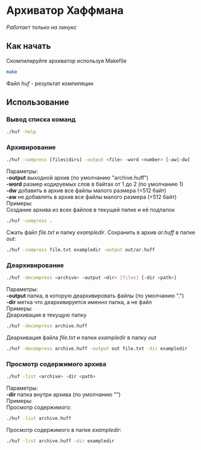 # Архиватор Хаффмана
*Работает только на линукс*
## Как начать
Скомпилируйте архиватор используя Makefile
```sh
make
```
Файл *huf* - результат компиляции

## Использование
### Вывод списка команд
```sh
./huf -help
```
### Архивирование
```sh
./huf -compress [files|dirs] -output <file> -word <number> [-aw|-dw]
```
Параметры: \
**-output** выходной архив (по умолчанию "archive.huff") \
**-word** размер кодируемых слов в байтах от 1 до 2 (по умолчанию 1) \
**-dw** добавить в архив все файлы малого размера (<512 байт) \
**-aw** не добавлять в архив все файлы малого размера (<512 байт) \
Примеры: \
Cоздание архива из всех файлов в текущей папке и её подпапок
```sh
./huf -compress .
```
Сжать файл *file.txt* и папку *exampledir*. Сохранить в архив *ar.huff* в папке *out*:
```sh
./huf -compress file.txt exampledir -output out/ar.huff
```
### Деархивирование
```sh
./huf -decompress <archive> -output <dir> [files] [-dir <path>]
```
Параметры: \
**-output** папка, в которую деархивировать файлы (по умолчанию ".") \
**-dir** метка что деархивируется именно папка, а не файл \
Примеры: \
Деархивация в текущую папку
```sh
./huf -decompress archive.huff
```
Деархивация файла *file.txt* и папки *exampledir* в папку *out*
```sh
./huf -decompress archive.huff -output out file.txt -dir exampledir
```
### Просмотр содержимого архива
```sh
./huf -list <archive> -dir <path>
```
Параметры: \
**-dir** папка внутри архива (по умолчанию "") \
Примеры: \
Просмотр содержимого:
```sh
./huf -list archive.huff
```
Просмотр содержимого в папке *exampledir*:
```sh
./huf -list archive.huff -dir exampledir
```
